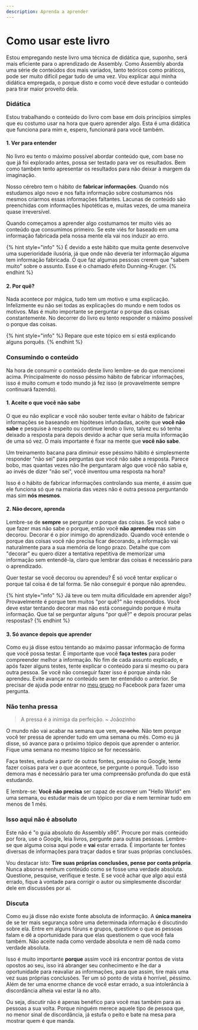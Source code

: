 ```yaml
---
description: Aprenda a aprender
---
```


# Como usar este livro

Estou empregando neste livro uma técnica de didática que, suponho, será mais eficiente para o aprendizado de Assembly. Como Assembly aborda uma série de conteúdos dos mais variados, tanto teóricos como práticos, pode ser muito difícil pegar tudo de uma vez. Vou explicar aqui minha didática empregada, o porque disto e como você deve estudar o conteúdo para tirar maior proveito dela.

### Didática

Estou trabalhando o conteúdo do livro com base em dois princípios simples que eu costumo usar na hora que quero aprender algo. Esta é uma didática que funciona para mim e, espero, funcionará para você também.

#### 1. Ver para entender

No livro eu tento o máximo possível abordar conteúdo que, com base no que já foi explorado antes, possa ser testado para ver os resultados. Bem como também tento apresentar os resultados para não deixar à margem da imaginação.

Nosso cérebro tem o hábito de **fabricar informações**. Quando nós estudamos algo novo e nos falta informação sobre costumamos nós mesmos criarmos essas informações faltantes. Lacunas de conteúdo são preenchidas com informações hipotéticas e, muitas vezes, de uma maneira quase irreversível.  
  
Quando começamos a aprender algo costumamos ter muito viés ao conteúdo que consumimos primeiro. Se este viés for baseado em uma informação fabricada pela nossa mente ela vai nos induzir ao erro.

{% hint style="info" %}
É devido a este hábito que muita gente desenvolve uma superioridade ilusória, já que onde não deveria ter informação alguma tem informação fabricada. O que faz algumas pessoas crerem que "sabem muito" sobre o assunto. Esse é o chamado efeito Dunning-Kruger.
{% endhint %}

#### 2. Por quê?

Nada acontece por mágica, tudo tem um motivo e uma explicação. Infelizmente eu não sei todas as explicações do mundo e nem todos os motivos. Mas é muito importante se perguntar o porque das coisas constantemente. No decorrer do livro eu tento responder o máximo possível o porque das coisas.

{% hint style="info" %}
Repare que este tópico em si está explicando alguns porquês.
{% endhint %}

### Consumindo o conteúdo

Na hora de consumir o conteúdo deste livro lembre-se do que mencionei acima. Principalmente do nosso péssimo hábito de fabricar informações, isso é muito comum e todo mundo já fez isso \(e provavelmente sempre continuará fazendo\).

#### 1. Aceite o que você não sabe

O que eu não explicar e você não souber tente evitar o hábito de fabricar informações se baseando em hipóteses infundadas, aceite que **você não sabe** e pesquise à respeito ou continue lendo o livro, talvez eu só tenha deixado a resposta para depois devido a achar que seria muita informação de uma só vez. O mais importante é fixar na mente que **você não sabe**. 

Um treinamento bacana para diminuir esse péssimo hábito é simplesmente responder "não sei" para perguntas que você não sabe a resposta. Parece bobo, mas quantas vezes não lhe perguntaram algo que você não sabia e, ao invés de dizer "não sei", você inventou uma resposta na hora?

Isso é o hábito de fabricar informações controlando sua mente, é assim que ele funciona só que na maioria das vezes não é outra pessoa perguntando mas sim **nós mesmos**.

#### 2. Não decore, aprenda

Lembre-se de **sempre** se perguntar o porque das coisas. Se você sabe o que fazer mas não sabe o porque, então você **não aprendeu** mas sim decorou. Decorar é o pior inimigo do aprendizado. Quando você entende o porque das coisas você não precisa ficar decorando, a informação vai naturalmente para a sua memória de longo prazo. Detalhe que com "decorar" eu quero dizer a tentativa repetitiva de memorizar uma informação sem entendê-la, claro que lembrar das coisas é necessário para o aprendizado.  
  
Quer testar se você decorou ou aprendeu? É só você tentar explicar o porque tal coisa é de tal forma. Se não conseguir é porque não aprendeu.

{% hint style="info" %}
Já teve ou tem muita dificuldade em aprender algo? Provavelmente é porque tem muitos "por quê?" não respondidos. Você deve estar tentando decorar mas não está conseguindo porque é muita informação. Que tal se perguntar alguns "por quê?" e depois procurar pelas respostas?
{% endhint %}

#### 3. Só avance depois que aprender

Como eu já disse estou tentando ao máximo passar informação de forma que você possa testar. É importante que você **faça testes** para poder compreender melhor a informação. No fim de cada assunto explicado, e após fazer alguns testes, tente explicar o conteúdo para si mesmo ou para outra pessoa. Se você não conseguir fazer isso é porque ainda não aprendeu. Evite avançar no conteúdo sem ter entendido o anterior. Se precisar de ajuda pode entrar no [meu grupo](https://www.facebook.com/groups/fdcasm/) no Facebook para fazer uma pergunta.

### Não tenha pressa

> A pressa é a inimiga da perfeição. ~ Joãozinho

O mundo não vai acabar na semana que vem, ~~eu acho~~. Não tem porque você ter pressa de aprender tudo em uma semana ou mês. Como eu já disse, só avance para o próximo tópico depois que aprender o anterior. Fique uma semana no mesmo tópico se for necessário.

Faça testes, estude a partir de outras fontes, pesquise no Google, tente fazer coisas para ver o que acontece, se pergunte o porquê. Tudo isso demora mas é necessário para ter uma compreensão profunda do que está estudando.

E lembre-se: **Você não precisa** ser capaz de escrever um "Hello World" em uma semana, ou estudar mais de um tópico por dia e nem terminar tudo em menos de 1 mês.

### Isso aqui não é absoluto

Este não é "o guia absoluto do Assembly x86". Procure por mais conteúdo por fora, use o Google, leia livros, pergunte para outras pessoas. Lembre-se que alguma coisa aqui pode e **vai** estar errada. É importante ter fontes diversas de informações para traçar dados e tirar suas próprias conclusões.

Vou destacar isto: **Tire suas próprias conclusões, pense por conta própria**. Nunca absorva nenhum conteúdo como se fosse uma verdade absoluta. Questione, pesquise, verifique e teste. E se você achar que algo aqui está errado, fique à vontade para corrigir o autor ou simplesmente discordar dele em discussões por aí.

### Discuta

Como eu já disse não existe fonte absoluta de informação. A **única maneira** de se ter mais segurança sobre uma determinada informação é discutindo sobre ela. Entre em alguns fóruns e grupos, questione o que as pessoas falam e dê a oportunidade para que elas questionem o que você fala também. Não aceite nada como verdade absoluta e nem dê nada como verdade absoluta.

Isso é muito importante **porque** assim você irá encontrar pontos de vista opostos ao seu, isso irá abranger seu conhecimento e lhe dar a oportunidade para reavaliar as informações, para que assim, tire mais uma vez suas próprias conclusões. Ter um só ponto de vista é horrível, péssimo. Além de ter uma enorme chance de você estar errado, a sua intolerância à discordância alheia vai estar lá no alto.

Ou seja, discutir não é apenas benéfico para você mas também para as pessoas a sua volta. Porque ninguém merece aquele tipo de pessoa que, no menor sinal de discordância, já estufa o peito e bate na mesa para mostrar quem é que manda.

